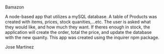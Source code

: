 Bamazon

A node-based app that utilizes a mySQL database. A table of Products was created with items, prices, stock quanities,...etc. The user is asked what they would like, and how much they want. If theres enough in stock, the application will create the order, total the price, and update the database with the new quanity. This app was created using the inquirer npm package.

Jose Martinez 